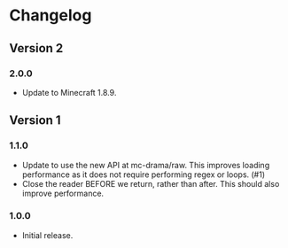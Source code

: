 # Changelog
## Version 2
### 2.0.0
* Update to Minecraft 1.8.9.

## Version 1
### 1.1.0
* Update to use the new API at mc-drama/raw. This improves loading performance as it does not
require performing regex or loops. (#1)
* Close the reader BEFORE we return, rather than after. This should also improve performance.

### 1.0.0
* Initial release.